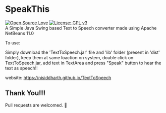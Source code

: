 # SpeakThis
[![Open Source Love](https://badges.frapsoft.com/os/v1/open-source.svg?v=103)](https://github.com/ellerbrock/open-source-badges/)
[![License: GPL v3](https://img.shields.io/badge/License-GPLv3-blue.svg)](https://www.gnu.org/licenses/gpl-3.0)
</br>
A Simple Java Swing based Text to Speech converter made using Apache NetBeans 11.0


To use:

Simply download the 'TextToSpeech.jar' file and 'lib' folder (present in 'dist' folder), keep them at same loaction on system, double click on TextToSpeech.jar, add text in TextArea and press "Speak" button to hear the text as speech!!

website: https://nisiddharth.github.io/TextToSpeech

## Thank You!!!

Pull requests are welcomed. 🙂
